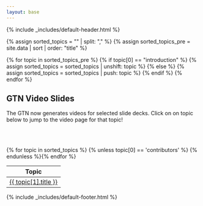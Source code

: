 ```yaml
---
layout: base
---
```


{% include _includes/default-header.html %}

{% assign sorted_topics = "" | split: "," %}
{% assign sorted_topics_pre = site.data | sort | order: "title" %}

{% for topic in sorted_topics_pre %}
    {% if topic[0] == "introduction" %}
        {% assign sorted_topics = sorted_topics | unshift: topic %}
    {% else %}
        {% assign sorted_topics = sorted_topics | push: topic %}
    {% endif %}
{% endfor %}


<div class="container main-content">
<section>

<h1> GTN Video Slides </h1>

The GTN now generates videos for selected slide decks. Click on on topic below to jump to the video page for that topic!

<br/><br/>

<table class="table table-striped">
 <thead>
  <tr><th>Topic</th></tr>
 </thead>
 <tbody>
  {% for topic in sorted_topics %} {% unless topic[0] == 'contributors' %}
  <tr><td><a href="{{ site.baseurl }}/topics/{{ topic[1].name }}/videos/">{{ topic[1].title }}</a></td></tr>
  {% endunless %}{% endfor %}
 </tbody>
</table>

</section>
</div>
{% include _includes/default-footer.html %}
